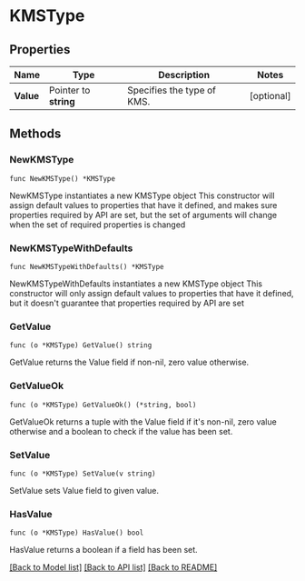 # KMSType

## Properties

Name | Type | Description | Notes
------------ | ------------- | ------------- | -------------
**Value** | Pointer to **string** | Specifies the type of KMS. | [optional] 

## Methods

### NewKMSType

`func NewKMSType() *KMSType`

NewKMSType instantiates a new KMSType object
This constructor will assign default values to properties that have it defined,
and makes sure properties required by API are set, but the set of arguments
will change when the set of required properties is changed

### NewKMSTypeWithDefaults

`func NewKMSTypeWithDefaults() *KMSType`

NewKMSTypeWithDefaults instantiates a new KMSType object
This constructor will only assign default values to properties that have it defined,
but it doesn't guarantee that properties required by API are set

### GetValue

`func (o *KMSType) GetValue() string`

GetValue returns the Value field if non-nil, zero value otherwise.

### GetValueOk

`func (o *KMSType) GetValueOk() (*string, bool)`

GetValueOk returns a tuple with the Value field if it's non-nil, zero value otherwise
and a boolean to check if the value has been set.

### SetValue

`func (o *KMSType) SetValue(v string)`

SetValue sets Value field to given value.

### HasValue

`func (o *KMSType) HasValue() bool`

HasValue returns a boolean if a field has been set.


[[Back to Model list]](../README.md#documentation-for-models) [[Back to API list]](../README.md#documentation-for-api-endpoints) [[Back to README]](../README.md)


